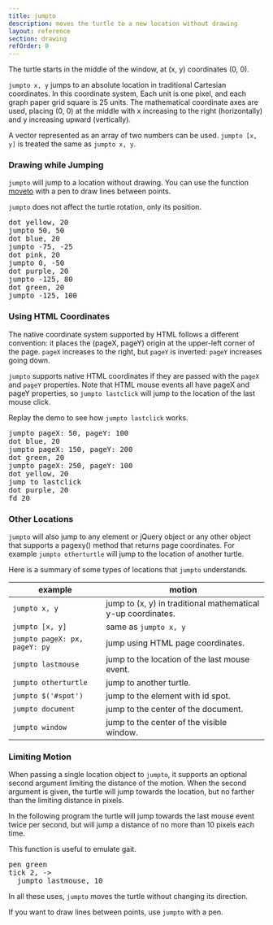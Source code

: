 ```yaml
---
title: jumpto
description: moves the turtle to a new location without drawing
layout: reference
section: drawing
refOrder: 0
---
```


The turtle starts in the middle of the window, at (x, y) coordinates
(0, 0).

`jumpto x, y` jumps to an absolute location in
traditional Cartesian coordinates.  In this coordinate system,
Each unit is one pixel, and each graph paper grid square is 25 units.
The mathematical coordinate axes are used, placing (0, 0)
at the middle with x increasing to the right (horizontally) and y increasing upward (vertically).

A vector represented as an array of two numbers can be used.
`jumpto [x, y]` is treated the same as
`jumpto x, y`.

<script type="figure" width=299 height=249>
turtle.css opacity: 0.3, turtlePenStyle: silver, turtlePenDown: true
p = new Pencil
p.cross = ->
  @pen black, 0.7
  @jump -5, 0
  @slide 10
  @jump -5, -5
  @fd 10
  @jump 0, -5
p.label 'origin', id: 'where', labelSide: 'top right', turtleSpeed: Infinity
p.pen black, 1.5
p.jumpto -8, 0
p.rt 360, 8
p.jumpto 0, 250
p.moveto 0, -250
p.jumpto -250, 0
p.moveto 250, 0
p.jumpto 105, 110
p.label 'x > 0,&emsp;y > 0'
p.jumpto 105, -110
p.label 'x > 0,&emsp;y < 0'
p.jumpto -105, 110
p.label 'x < 0,&emsp;y > 0'
p.jumpto -105, -110
p.label 'x < 0,&emsp;y < 0'
p.jumpto 50, 0
p.cross()
p.label '50', 'bottom'
p.jumpto 100, 0
p.cross()
p.label '100', 'bottom'
p.jumpto -50, 0
p.cross()
p.label '-50', 'bottom'
p.jumpto -100, 0
p.cross()
p.label '-100', 'bottom'
p.jumpto 0, 50
p.cross()
p.label '50', 'left'
p.jumpto 0, 100
p.cross()
p.label '100', 'left'
p.jumpto 0, -50
p.cross()
p.label '-50', 'left'
p.jumpto 0, -100
p.cross()
p.label '-100', 'left'
p.jumpto 140, 0
p.label 'x', 'top'
p.jumpto 0, 115
p.label 'y', 'right'
click (e) ->
  $('#where').text "#{e.x}, #{e.y}"
  $('#where').jumpto e.x, e.y
  jumpto e.x, e.y
</script>

### Drawing while Jumping

`jumpto` will jump to a location without drawing. You can use the function [moveto](moveto.html) with a pen to draw lines between points. 

`jumpto` does not affect the
turtle rotation, only its position.

<pre class="examp">
dot yellow, 20
jumpto 50, 50
dot blue, 20
jumpto -75, -25
dot pink, 20
jumpto 0, -50
dot purple, 20
jumpto -125, 80
dot green, 20
jumpto <span data-dfn="x">-125</span>, <span data-dfn="y">100</span>
</pre>

<script type="demo" width=299 height=249>
p = new Pencil
p.cross = ->
  @pen black, 0.7
  @jump -5, 0
  @slide 10
  @jump -5, -5
  @fd 10
  @jump 0, -5
setup ->
  p.pen silver, 1.5
  p.jumpto 0, 250
  p.moveto 0, -250
  p.jumpto -250, 0
  p.moveto 250, 0
demo ->
  jumpto 50, 50
  dot green, 20
  plan ->
    jumpto turtle
    p.cross()
    label 'jumpto 50, 50', 'top'
    jumpto -75, -25
    dot purple, 20
  plan ->
    jumpto turtle
    p.cross()
    jump 0, -8
    label 'jumpto -75, -25', 'bottom'
    jumpto 0, -50
    dot yellow, 20
  plan ->
    jumpto turtle
    p.cross()
    label 'jumpto 0, -50', 'right'
    jumpto -125, 100
    dot blue, 20
  plan ->
    jumpto turtle
    p.cross()
    label 'jumpto -125, 100', 'right'
</script>

### Using HTML Coordinates

The native coordinate system supported by HTML follows a different
convention: it places the (pageX, pageY) origin at the upper-left corner
of the page.  `pageX` increases to the right, but
`pageY` is inverted: `pageY` increases going down.

<script type="figure" width=299 height=249>
turtle.css opacity: 0.3, turtlePenStyle: silver, turtlePenDown: true
p = new Pencil
p.cross = ->
  @pen black, 0.7
  @jump -5, 0
  @slide 10
  @jump -5, -5
  @fd 10
  @jump 0, -5
p.jumpto pageX: 22, pageY: 22
p.label 'origin', id: 'where', labelSide: 'bottom right', turtleSpeed: Infinity
p.jumpto pageX: 31, pageY: 31
p.pen black, 0.7
p.moveto pageX: 0, pageY: 0
p.pen black, 1.5
p.jumpto pageX: -7.5, pageY: 0.5
p.rt 360, 8
p.jumpto pageX: 0.5, pageY: 0.5
p.moveto pageX: 0.5, pageY: 300
p.jumpto pageX: 0.5, pageY: 0.5
p.moveto pageX: 300, pageY: 0.5
p.jumpto pageX: 50, pageY: 0.5
p.cross()
p.label '50', 'bottom'
p.jumpto pageX: 100, pageY: 0
p.cross()
p.label '100', 'bottom'
p.jumpto pageX: 150, pageY: 0
p.cross()
p.label '150', 'bottom'
p.jumpto pageX: 200, pageY: 0
p.cross()
p.label '200', 'bottom'
p.jumpto pageX: 250, pageY: 0
p.cross()
p.jumpto pageX: 0, pageY: 50
p.cross()
p.label '50', 'right'
p.jumpto pageX: 0, pageY: 100
p.cross()
p.label '100', 'right'
p.jumpto pageX: 0, pageY: 150
p.cross()
p.label '150', 'right'
p.jumpto pageX: 0, pageY: 200
p.cross()
p.label '200', 'right'
p.jumpto pageX: 275, pageY: -3
p.label 'pageX', 'bottom'
p.jumpto pageX: -3, pageY: 240
p.label 'pageY', 'right'
click (e) ->
  $('#where').html "pageX: #{e.pageX}<br>pageY: #{e.pageY}"
  $('#where').jumpto e
  jumpto e
</script>

`jumpto` supports native HTML coordinates if they are passed
with the `pageX` and `pageY` properties.  Note
that HTML mouse events all have pageX and pageY properties, so
`jumpto lastclick` will jump to the location of the last
mouse click.

<!-- or better way to demonstrate? -->
Replay the demo to see how `jumpto lastclick` works. 

<pre class="examp">
jumpto pageX: 50, pageY: 100
dot blue, 20
jumpto pageX: 150, pageY: 200
dot green, 20
jumpto pageX: 250, pageY: 100
dot yellow, 20
jump to lastclick
dot purple, 20
fd 20
</pre>

<script type="demo" width=299 height=249>
p = new Pencil
p.cross = ->
  @pen black, 0.7
  @jump -5, 0
  @slide 10
  @jump -5, -5
  @fd 10
  @jump 0, -5
setup ->
  p.pen silver, 1.5
  p.jumpto pageX: -7.5, pageY: 0.5
  p.rt 360, 8
  p.jumpto pageX: 0.5, pageY: 0.5
  p.moveto pageX: 0.5, pageY: 300
  p.jumpto pageX: 0.5, pageY: 0.5
  p.moveto pageX: 300, pageY: 0.5
  p.jumpto pageX: 50, pageY: 0.5
demo ->
  jumpto pageX: 50, pageY: 100
  label 'pageX: 50<br>pageY: 100', 'top'
  dot blue, 20
  jumpto pageX: 150, pageY: 200
  label 'pageX: 150, pageY: 200', 'bottom'
  dot green, 20
  jumpto pageX: 250, pageY: 100
  dot yellow, 20
  label 'pageX: 250<br>pageY: 100', 'top'
  plan ->
    if lastclick.pageX and lastclick.pageY
      jumpto lastclick
      label 'lastclick', if lastclick.pageY > 100 then 'bottom' else 'top'
      dot purple, 20
      fd 20
</script>

### Other Locations

`jumpto` will also jump to any element or jQuery object or
any other object that supports a pagexy() method that returns page
coordinates.  For example `jumpto otherturtle` will jump
to the location of another turtle.

Here is a summary of some types of locations that
`jumpto` understands.

| example       | motion                                                       |
|---------------|--------------------------------------------------------------|
| `jumpto x, y` | jump to (x, y) in traditional mathematical y-up coordinates. |
| `jumpto [x, y]` | same as `jumpto x, y` |
| `jumpto pageX: px, pageY: py` | jump using HTML page coordinates. |
| `jumpto lastmouse` | jump to the location of the last mouse event.|
| `jumpto otherturtle` | jump to another turtle. |
| `jumpto $('#spot')` | jump to the element with id spot. |
| `jumpto document` | jump to the center of the document. |
| `jumpto window` | jump to the center of the visible window. |

### Limiting Motion
When passing a single location object to `jumpto`, it supports
an optional second argument limiting the distance of the motion.  When the
second argument is given, the turtle will jump towards the location, but
no farther than the limiting distance in pixels.

In the following program the turtle will jump towards the last mouse event
twice per second, but will jump a distance of no more than 10 pixels each time.

<!-- add suggestions at end rather -->
This function is useful to emulate gait. 

<!-- tick indicates repetition; add something-->
<pre class="examp">
pen green
tick 2, ->
  jumpto lastmouse, <span data-dfn="limiting distance">10</span>
</pre>

<!-- comment on tick -->
<script type="demo" width=299 height=249>
setup ->
  tick null
demo ->
  dot blue, 20
  tick 2, ->
    jumpto lastmouse, 10
</script>

In all these uses, `jumpto` moves the turtle without changing
its direction.

If you want to draw lines between points, use `jumpto` with a pen.
